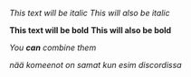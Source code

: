 *This text will be italic*
_This will also be italic_

**This text will be bold**
__This will also be bold__

_You **can** combine them_

*nää komeenot on samat kun esim discordissa*
